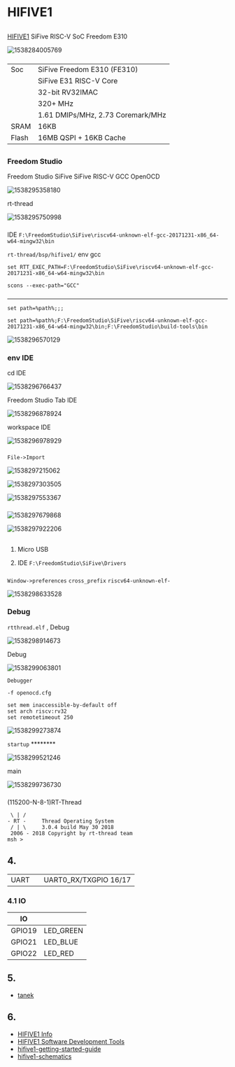 # HIFIVE1 #

## 

[HIFIVE1](https://www.sifive.com/products/hifive1/)  SiFive  RISC-V  SoC Freedom E310 

![1538284005769](figures/board.png)



### 

|  |  |
| -- | -- |
|Soc| SiFive Freedom E310 (FE310) |
|     | SiFive E31 RISC-V Core                                      |
|        |  32-bit RV32IMAC                                         |
|        | 320+ MHz                                              |
|  | 1.61 DMIPs/MHz, 2.73 Coremark/MHz            |
|SRAM| 16KB |
|Flash| 16MB QSPI + 16KB Cache |

## 

###  Freedom Studio

Freedom Studio  SiFive  SiFive  RISC-V GCC OpenOCD

[](https://www.sifive.com/products/tools/)

![1538295358180](figures/dowmload.png)

 rt-thread 

![1538295750998](figures/untar.png)

### 

 IDE  `F:\FreedomStudio\SiFive\riscv64-unknown-elf-gcc-20171231-x86_64-w64-mingw32\bin` 

  `rt-thread/bsp/hifive1/`  env  gcc 

```
set RTT_EXEC_PATH=F:\FreedomStudio\SiFive\riscv64-unknown-elf-gcc-20171231-x86_64-w64-mingw32\bin
```

`scons --exec-path="GCC"`

### 

 ******** 

```
set path=%path%;;;
```



```
set path=%path%;F:\FreedomStudio\SiFive\riscv64-unknown-elf-gcc-20171231-x86_64-w64-mingw32\bin;F:\FreedomStudio\build-tools\bin
```

![1538296570129](figures/env.png)

###  env  IDE

 cd  IDE 

![1538296766437](figures/cd.png)

 Freedom Studio  Tab   IDE

![1538296878924](figures/open_ide.png)

 workspace  IDE

![1538296978929](figures/ide.png)

### 

 `File->Import` 

![1538297215062](figures/import.png)



![1538297303505](figures/import2.png)

![1538297553367](figures/import3.png)



### 

![1538297679868](figures/build.png)



![1538297922206](figures/builded.png)




## 

### 

1.  Micro USB 

2.  IDE  `F:\FreedomStudio\SiFive\Drivers` 

### 

 `Window->preferences`    `cross_prefix`  `riscv64-unknown-elf-`

![1538298633528](figures/string.png)

###  Debug 

 `rtthread.elf` , Debug 

![1538298914673](figures/debug.png)

 Debug 

![1538299063801](figures/debug1.png)

 `Debugger`  

```
-f openocd.cfg

set mem inaccessible-by-default off
set arch riscv:rv32
set remotetimeout 250
```



![1538299273874](figures/debug2.png)

 `startup` ********

![1538299521246](figures/debug3.png)

 main 

![1538299736730](figures/run.png)

### 

(115200-N-8-1)RT-Thread

```
 \ | /
- RT -     Thread Operating System
 / | \     3.0.4 build May 30 2018
 2006 - 2018 Copyright by rt-thread team
msh >
```

## 4. 

|  |   |    |
| ------ | ----  | :------:  |
| UART |  | UART0_RX/TXGPIO 16/17 |


### 4.1 IO

| IO |  |
| -- | -- |
| GPIO19 | LED_GREEN |
| GPIO21 | LED_BLUE |
| GPIO22 | LED_RED |

## 5. 


- [tanek](https://github.com/TanekLiang)

## 6. 

* [HIFIVE1 Info](https://www.sifive.com/products/hifive1/)
* [HIFIVE1 Software Development Tools](https://www.sifive.com/products/tools/)
* [hifive1-getting-started-guide](https://www.sifive.com/documentation/boards/hifive1/hifive1-getting-started-guide/)
* [hifive1-schematics](https://www.sifive.com/documentation/boards/hifive1/hifive1-schematics/)

